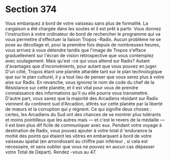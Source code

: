 # Section 374

Vous embarquez à bord de votre vaisseau sans plus de formalité.
La cargaison a été chargée dans les soutes et il est prêt  à partir.
Vous donnez l'instruction à votre ordinateur de bord de
rechercher le programme qui va vous permettre d'effectuer la
liaison Tropos -Radix. Aucun problème ne se pose au décollage
et, pour la première fois depuis de nombreuses heures, vous
arrivez  à vous détendre tandis que l'image de Tropos s'efface
graduellement sur l'écran de vision rétrospective que vous
contemplez avec soulagement. Mais qu'est -ce qui vous attend sur
Radix? Autant d'avantages que d'inconvénients, pour autant que
vous pouvez en juger. D'un côté, Tropos étant une planète
attardée tant sur le plan technologique que sur le plan culturel, il
y a tout lieu de penser que vous serez plus à votre aise sur Radix.
En revanche, vous ignorez le nom de code du chef de la
Résistance sur cette planète, et il est vital pour vous de prendre
connaissance des informations qu'il ou elle pourra vous
transmettre. D'autre part, vous savez que la majorité des
Arcadiens résidant sur Radix viennent du continent sud
d'Arcadion, attirés sur cette planète par  la liberté de mœurs et la
corruption qui y régnent. Ce qui signifie deux choses : certes, les
Arcadiens du Sud ont des chances de se montrer plus tolérants et
moins pointilleux que les autres mais — et c'est le revers de la
médaille — il est bien plus dif ficile de communiquer avec eux.
Pendant votre voyage à destination de Radix, vous pouvez
ajouter à votre total d 'endurance  la moitié des points qui
étaient les vôtres en embarquant à bord de votre vaisseau spatial
(en arrondissant au chiffre pair inférieur , si cela est nécessaire, et
sans oublier que vous ne pouvez en aucun cas dépasser votre
Total de Départ). Rendez -vous au 47.